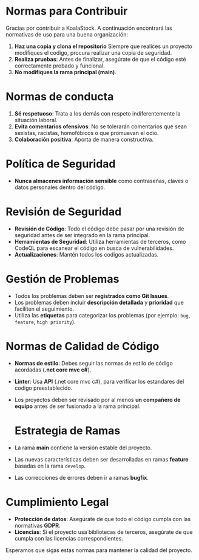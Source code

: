 # Normas para Contribuir

Gracias por contribuir a KoalaStock. A continuación encontrará las normativas de uso para una buena organización:

1. **Haz una copia y clona el repositorio** Siempre que realices un proyecto modifiques el codigo, procura realizar una copia de seguridad.
2. **Realiza pruebas**: Antes de finalizar, asegúrate de que el código esté correctamente probado y funcional.
3. **No modifiques la rama principal (main)**.

# Normas de conducta
1. **Sé respetuoso**: Trata a los demás con respeto indiferentemente la situación laboral.
2. **Evita comentarios ofensivos**: No se tolerarán comentarios que sean sexistas, racistas, homofóbicos o que promuevan el odio.
3. **Colaboración positiva**: Aporta de manera constructiva.

# Política de Seguridad
- **Nunca almacenes información sensible** como contraseñas, claves o datos personales dentro del código.

# Revisión de Seguridad
- **Revisión de Código**: Todo el código debe pasar por una revisión de seguridad antes de ser integrado en la rama principal.
- **Herramientas de Seguridad**: Utiliza herramientas de terceros, como CodeQL para escanear el código en busca de vulnerabilidades.
- **Actualizaciones**: Mantén todos los codigos actualizadas.

# Gestión de Problemas
- Todos los problemas deben ser **registrados como Git Issues**.
- Los problemas deben incluir **descripción detallada** y **prioridad** que faciliten el seguimiento.
- Utiliza las **etiquetas** para categorizar los problemas (por ejemplo: `bug`, `feature`, `high priority`).

# Normas de Calidad de Código
- **Normas de estilo**: Debes seguir las normas de estilo de código acordadas (**.net core mvc c#**).
- **Linter**: Usa **API** (.net core mvc c#), para verificar los estandares del codigo preestablecido.
- Los proyectos deben ser revisado por al menos **un compañero de equipo** antes de ser fusionado a la rama principal.

  # Estrategia de Ramas
- La rama **main** contiene la versión estable del proyecto.
- Las nuevas características deben ser desarrolladas en ramas **feature** basadas en la rama `develop`.
- Las correcciones de errores deben ir a ramas **bugfix**.

# Cumplimiento Legal
- **Protección de datos**: Asegúrate de que todo el código cumpla con las normativas **GDPR**.
- **Licencias**: Si el proyecto usa bibliotecas de terceros, asegúrate de que cumpla con las licencias correspondientes.










Esperamos que sigas estas normas para mantener la calidad del proyecto.
